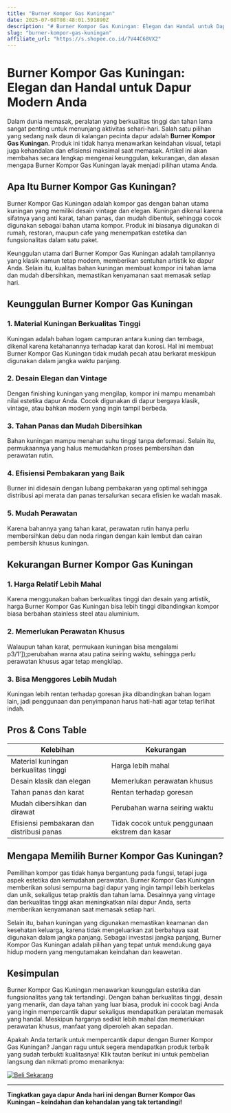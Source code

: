 ```yaml
---
title: "Burner Kompor Gas Kuningan"
date: 2025-07-08T08:48:01.591890Z
description: "# Burner Kompor Gas Kuningan: Elegan dan Handal untuk Dapur Modern Anda..."
slug: "burner-kompor-gas-kuningan"
affiliate_url: "https://s.shopee.co.id/7V44C68VX2"
---
```

# Burner Kompor Gas Kuningan: Elegan dan Handal untuk Dapur Modern Anda

Dalam dunia memasak, peralatan yang berkualitas tinggi dan tahan lama sangat penting untuk menunjang aktivitas sehari-hari. Salah satu pilihan yang sedang naik daun di kalangan pecinta dapur adalah **Burner Kompor Gas Kuningan**. Produk ini tidak hanya menawarkan keindahan visual, tetapi juga kehandalan dan efisiensi maksimal saat memasak. Artikel ini akan membahas secara lengkap mengenai keunggulan, kekurangan, dan alasan mengapa Burner Kompor Gas Kuningan layak menjadi pilihan utama Anda.

## Apa Itu Burner Kompor Gas Kuningan?

Burner Kompor Gas Kuningan adalah kompor gas dengan bahan utama kuningan yang memiliki desain vintage dan elegan. Kuningan dikenal karena sifatnya yang anti karat, tahan panas, dan mudah dibentuk, sehingga cocok digunakan sebagai bahan utama kompor. Produk ini biasanya digunakan di rumah, restoran, maupun cafe yang menempatkan estetika dan fungsionalitas dalam satu paket.

Keunggulan utama dari Burner Kompor Gas Kuningan adalah tampilannya yang klasik namun tetap modern, memberikan sentuhan artistik ke dapur Anda. Selain itu, kualitas bahan kuningan membuat kompor ini tahan lama dan mudah dibersihkan, memastikan kenyamanan saat memasak setiap hari.

## Keunggulan Burner Kompor Gas Kuningan

### 1. Material Kuningan Berkualitas Tinggi
Kuningan adalah bahan logam campuran antara kuning dan tembaga, dikenal karena ketahanannya terhadap karat dan korosi. Hal ini membuat Burner Kompor Gas Kuningan tidak mudah pecah atau berkarat meskipun digunakan dalam jangka waktu panjang.

### 2. Desain Elegan dan Vintage
Dengan finishing kuningan yang mengilap, kompor ini mampu menambah nilai estetika dapur Anda. Cocok digunakan di dapur bergaya klasik, vintage, atau bahkan modern yang ingin tampil berbeda.

### 3. Tahan Panas dan Mudah Dibersihkan
Bahan kuningan mampu menahan suhu tinggi tanpa deformasi. Selain itu, permukaannya yang halus memudahkan proses pembersihan dan perawatan rutin.

### 4. Efisiensi Pembakaran yang Baik
Burner ini didesain dengan lubang pembakaran yang optimal sehingga distribusi api merata dan panas tersalurkan secara efisien ke wadah masak.

### 5. Mudah Perawatan
Karena bahannya yang tahan karat, perawatan rutin hanya perlu membersihkan debu dan noda ringan dengan kain lembut dan cairan pembersih khusus kuningan.

## Kekurangan Burner Kompor Gas Kuningan

### 1. Harga Relatif Lebih Mahal
Karena menggunakan bahan berkualitas tinggi dan desain yang artistik, harga Burner Kompor Gas Kuningan bisa lebih tinggi dibandingkan kompor biasa berbahan stainless steel atau aluminium.

### 2. Memerlukan Perawatan Khusus
Walaupun tahan karat, permukaan kuningan bisa mengalami p3/1']);perubahan warna atau patina seiring waktu, sehingga perlu perawatan khusus agar tetap mengkilap.

### 3. Bisa Menggores Lebih Mudah
Kuningan lebih rentan terhadap goresan jika dibandingkan bahan logam lain, jadi penggunaan dan penyimpanan harus hati-hati agar tetap terlihat indah.

## Pros & Cons Table

| **Kelebihan**                                   | **Kekurangan**                               |
|------------------------------------------------|----------------------------------------------|
| Material kuningan berkualitas tinggi          | Harga lebih mahal                          |
| Desain klasik dan elegan                     | Memerlukan perawatan khusus               |
| Tahan panas dan karat                        | Rentan terhadap goresan                   |
| Mudah dibersihkan dan dirawat               | Perubahan warna seiring waktu            |
| Efisiensi pembakaran dan distribusi panas  | Tidak cocok untuk penggunaan ekstrem dan kasar |

## Mengapa Memilih Burner Kompor Gas Kuningan?

Pemilihan kompor gas tidak hanya bergantung pada fungsi, tetapi juga aspek estetika dan kemudahan perawatan. Burner Kompor Gas Kuningan memberikan solusi sempurna bagi dapur yang ingin tampil lebih berkelas dan unik, sekaligus tetap praktis dan tahan lama. Desainnya yang vintage dan berkualitas tinggi akan meningkatkan nilai dapur Anda, serta memberikan kenyamanan saat memasak setiap hari.

Selain itu, bahan kuningan yang digunakan memastikan keamanan dan kesehatan keluarga, karena tidak mengeluarkan zat berbahaya saat digunakan dalam jangka panjang. Sebagai investasi jangka panjang, Burner Kompor Gas Kuningan adalah pilihan yang tepat untuk mendukung gaya hidup modern yang mengutamakan keindahan dan keawetan.

## Kesimpulan

Burner Kompor Gas Kuningan menawarkan keunggulan estetika dan fungsionalitas yang tak tertandingi. Dengan bahan berkualitas tinggi, desain yang menarik, dan daya tahan yang luar biasa, produk ini cocok bagi Anda yang ingin mempercantik dapur sekaligus mendapatkan peralatan memasak yang handal. Meskipun harganya sedikit lebih mahal dan memerlukan perawatan khusus, manfaat yang diperoleh akan sepadan.

Apakah Anda tertarik untuk mempercantik dapur dengan Burner Kompor Gas Kuningan? Jangan ragu untuk segera mendapatkan produk terbaik yang sudah terbukti kualitasnya! Klik tautan berikut ini untuk pembelian langsung dan nikmati promo menariknya: 

[![Beli Sekarang](https://s.shopee.co.id/7V44C68VX2)](https://s.shopee.co.id/7V44C68VX2)

---

**Tingkatkan gaya dapur Anda hari ini dengan Burner Kompor Gas Kuningan – keindahan dan kehandalan yang tak tertandingi!**